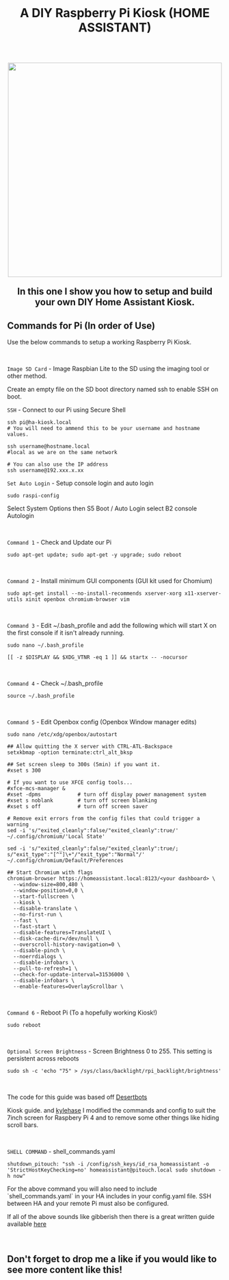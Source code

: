   <br>
  <h1 align="center">A DIY Raspberry Pi Kiosk (HOME ASSISTANT)</h1>
  <br>
 <h2 align="center">
<img src="#" width="500">
  </br>
                                                                                                                                          
<p>In this one I show you how to setup and build your own DIY Home Assistant Kiosk.</p> 
</h2>	

<h2> Commands for Pi (In order of Use) </h2>
<p> Use the below commands to setup a working Raspberry Pi Kiosk. </p>
</br>

`Image SD Card` - Image Raspbian Lite to the SD using the imaging tool or other method.

Create an empty file on the SD boot directory named ssh to enable SSH on boot.

`SSH` - Connect to our Pi using Secure Shell
```
ssh pi@ha-kiosk.local
# You will need to ammend this to be your username and hostname values.

ssh username@hostname.local 
#local as we are on the same network

# You can also use the IP address
ssh username@192.xxx.x.xx
```

`Set Auto Login` - Setup console login and auto login
```
sudo raspi-config
``` 
Select System Options then S5 Boot / Auto Login select B2 console Autologin

</br>

`Command 1` - Check and Update our Pi
```
sudo apt-get update; sudo apt-get -y upgrade; sudo reboot
```

</br>

`Command 2` - Install minimum GUI components (GUI kit used for Chomium)
```
sudo apt-get install --no-install-recommends xserver-xorg x11-xserver-utils xinit openbox chromium-browser vim
```

</br>

`Command 3` - Edit ~/.bash_profile and add the following which will start X on the first console if it isn't already running.
```
sudo nano ~/.bash_profile

[[ -z $DISPLAY && $XDG_VTNR -eq 1 ]] && startx -- -nocursor
```

</br>

`Command 4` - Check ~/.bash_profile
```
source ~/.bash_profile
```
</br>

`Command 5` - Edit Openbox config (Openbox Window manager edits)
```
sudo nano /etc/xdg/openbox/autostart

## Allow quitting the X server with CTRL-ATL-Backspace
setxkbmap -option terminate:ctrl_alt_bksp

## Set screen sleep to 300s (5min) if you want it. 
#xset s 300

# If you want to use XFCE config tools...
#xfce-mcs-manager &
#xset -dpms            # turn off display power management system
#xset s noblank        # turn off screen blanking
#xset s off            # turn off screen saver

# Remove exit errors from the config files that could trigger a warning
sed -i 's/"exited_cleanly":false/"exited_cleanly":true/' ~/.config/chromium/'Local State'

sed -i 's/"exited_cleanly":false/"exited_cleanly":true/; s/"exit_type":"[^"]\+"/"exit_type":"Normal"/' ~/.config/chromium/Default/Preferences

## Start Chromium with flags
chromium-browser https://homeassistant.local:8123/<your dashboard> \
  --window-size=800,480 \
  --window-position=0,0 \
  --start-fullscreen \
  --kiosk \
  --disable-translate \
  --no-first-run \
  --fast \
  --fast-start \
  --disable-features=TranslateUI \
  --disk-cache-dir=/dev/null \
  --overscroll-history-navigation=0 \
  --disable-pinch \
  --noerrdialogs \
  --disable-infobars \
  --pull-to-refresh=1 \
  --check-for-update-interval=31536000 \
  --disable-infobars \
  --enable-features=OverlayScrollbar \
```
</br>

`Command 6` - Reboot Pi (To a hopefully working Kiosk!)
```
sudo reboot
```

</br>

`Optional Screen Brightness` - Screen Brightness 0 to 255. This setting is persistent across reboots
```
sudo sh -c 'echo "75" > /sys/class/backlight/rpi_backlight/brightness' 
```

</br>

<p> The code for this guide was based off <a href="https://desertbot.io/blog/raspberry-pi-touchscreen-kiosk-setup" target="_blank">Desertbots</a></p>  Kiosk guide. and <a href="https://kylehase.blogspot.com/2021/03/raspberry-pi-based-home-assistant.html" target="_blank">kylehase</a> I modified the commands and config to suit the 7inch screen for Raspbery Pi 4
and to remove some other things like hiding scroll bars.</p>

</br>

`SHELL COMMAND` - shell_commands.yaml
```
shutdown_pitouch: "ssh -i /config/ssh_keys/id_rsa_homeassistant -o 'StrictHostKeyChecking=no' homeassistant@pitouch.local sudo shutdown -h now"
```
<p> For the above command you will also need to include `shell_commands.yaml` in your HA includes in your config.yaml file. SSH between HA and your remote Pi must also be configured.

If all of the above sounds like gibberish then there is a great written guide available <a href="https://www.creatingsmarthome.com/index.php/2022/02/12/guide-start-up-and-shut-down-remote-linux-pc-using-home-assistant/" target="_blank">here</a></p>

</br>
<h2> Don't forget to drop me a like if you would like to see more content like this!</h2>